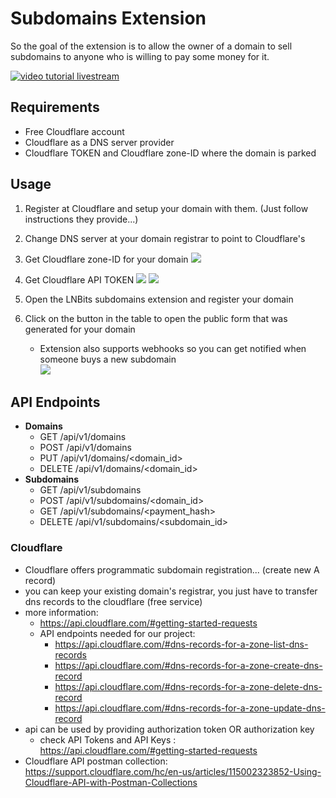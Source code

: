 <h1>Subdomains Extension</h1>

So the goal of the extension is to allow the owner of a domain to sell subdomains to anyone who is willing to pay some money for it.

[![video tutorial livestream](http://img.youtube.com/vi/O1X0fy3uNpw/0.jpg)](https://youtu.be/O1X0fy3uNpw 'video tutorial subdomains')

## Requirements

- Free Cloudflare account
- Cloudflare as a DNS server provider
- Cloudflare TOKEN and Cloudflare zone-ID where the domain is parked

## Usage

1. Register at Cloudflare and setup your domain with them. (Just follow instructions they provide...)
2. Change DNS server at your domain registrar to point to Cloudflare's
3. Get Cloudflare zone-ID for your domain
   <img src="https://i.imgur.com/xOgapHr.png">
4. Get Cloudflare API TOKEN
   <img src="https://i.imgur.com/BZbktTy.png">
   <img src="https://i.imgur.com/YDZpW7D.png">
5. Open the LNBits subdomains extension and register your domain
6. Click on the button in the table to open the public form that was generated for your domain

   - Extension also supports webhooks so you can get notified when someone buys a new subdomain\
     <img src="https://i.imgur.com/hiauxeR.png">

## API Endpoints

- **Domains**
  - GET /api/v1/domains
  - POST /api/v1/domains
  - PUT /api/v1/domains/<domain_id>
  - DELETE /api/v1/domains/<domain_id>
- **Subdomains**
  - GET /api/v1/subdomains
  - POST /api/v1/subdomains/<domain_id>
  - GET /api/v1/subdomains/<payment_hash>
  - DELETE /api/v1/subdomains/<subdomain_id>

### Cloudflare

- Cloudflare offers programmatic subdomain registration... (create new A record)
- you can keep your existing domain's registrar, you just have to transfer dns records to the cloudflare (free service)
- more information:
  - https://api.cloudflare.com/#getting-started-requests
  - API endpoints needed for our project:
    - https://api.cloudflare.com/#dns-records-for-a-zone-list-dns-records
    - https://api.cloudflare.com/#dns-records-for-a-zone-create-dns-record
    - https://api.cloudflare.com/#dns-records-for-a-zone-delete-dns-record
    - https://api.cloudflare.com/#dns-records-for-a-zone-update-dns-record
- api can be used by providing authorization token OR authorization key
  - check API Tokens and API Keys : https://api.cloudflare.com/#getting-started-requests
- Cloudflare API postman collection: https://support.cloudflare.com/hc/en-us/articles/115002323852-Using-Cloudflare-API-with-Postman-Collections
